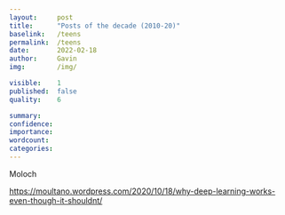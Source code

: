 ```yaml
---
layout:     post
title:      "Posts of the decade (2010-20)"
baselink:   /teens
permalink:  /teens
date:       2022-02-18
author:     Gavin   
img:        /img/

visible:    1
published:  false
quality:    6

summary:    
confidence: 
importance: 
wordcount:  
categories:	
---
```


Moloch

https://moultano.wordpress.com/2020/10/18/why-deep-learning-works-even-though-it-shouldnt/
